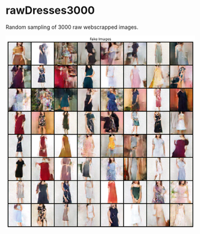 # rawDresses3000
 Random sampling of 3000 raw webscrapped images. 

![Generated image using 3000 raw webscrapped images](https://github.com/mingxiuuuuu/rawDresses3000/blob/master/Generated%20image%20from%20raw3000.png)
